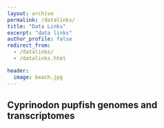 ```yaml
---
layout: archive
permalink: /datalinks/
title: "Data Links"
excerpt: "data links"
author_profile: false
redirect_from: 
  - /datalinks/
  - /datalinks.html

header:
  image: beach.jpg
---
```




## Cyprinodon pupfish genomes and transcriptomes 








